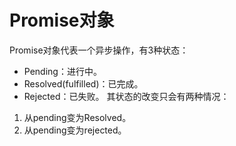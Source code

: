 # Promise对象
Promise对象代表一个异步操作，有3种状态：
- Pending：进行中。
- Resolved(fulfilled)：已完成。
- Rejected：已失败。
其状态的改变只会有两种情况：
1. 从pending变为Resolved。
2. 从pending变为rejected。
